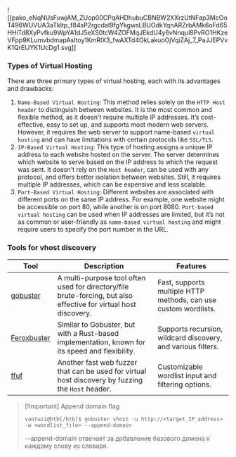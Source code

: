 

![[pako_eNqNUsFuwjAM_ZUop00CPqAHDhubuCBNBW2XXrzUtNFap3McOoT496WUVUA3aTkltp_f84sP2rgcdaI9fgYkgwsLBUOdkYqnARZrbAMk6oFd65HHiTd8XyPvfku9WpYA1dJ5eXS0tcW4ZOFMqJEkdU4y6vNnqul8PvRO1HKzeVFpp9KLumvbdmapAsItoy1KmRlX3_fwAXTd4OkLakuoOjVqiZAj_7_PaJJEPVvK1QrElJYK1UcDg1.svg]]

### Types of Virtual Hosting

There are three primary types of virtual hosting, each with its advantages and drawbacks:

1. `Name-Based Virtual Hosting`: This method relies solely on the `HTTP Host header` to distinguish between websites. It is the most common and flexible method, as it doesn't require multiple IP addresses. It’s cost-effective, easy to set up, and supports most modern web servers. However, it requires the web server to support name-based `virtual hosting` and can have limitations with certain protocols like `SSL/TLS`.
2. `IP-Based Virtual Hosting`: This type of hosting assigns a unique IP address to each website hosted on the server. The server determines which website to serve based on the IP address to which the request was sent. It doesn't rely on the `Host header`, can be used with any protocol, and offers better isolation between websites. Still, it requires multiple IP addresses, which can be expensive and less scalable.
3. `Port-Based Virtual Hosting`: Different websites are associated with different ports on the same IP address. For example, one website might be accessible on port 80, while another is on port 8080. `Port-based virtual hosting` can be used when IP addresses are limited, but it’s not as common or user-friendly as `name-based virtual hosting` and might require users to specify the port number in the URL.


### Tools for vhost discovery

|Tool|Description|Features|
|---|---|---|
|[gobuster](https://github.com/OJ/gobuster)|A multi-purpose tool often used for directory/file brute-forcing, but also effective for virtual host discovery.|Fast, supports multiple HTTP methods, can use custom wordlists.|
|[Feroxbuster](https://github.com/epi052/feroxbuster)|Similar to Gobuster, but with a Rust-based implementation, known for its speed and flexibility.|Supports recursion, wildcard discovery, and various filters.|
|[ffuf](https://github.com/ffuf/ffuf)|Another fast web fuzzer that can be used for virtual host discovery by fuzzing the `Host` header.|Customizable wordlist input and filtering options.|


> [!Important] Append domain flag
> ```shell
> vantuzi@htb[/htb]$ gobuster vhost -u http://<target_IP_address> -w <wordlist_file> --append-domain
> ```
> --append-domain отвечает за добавление базового домена к каждому слову из словаря.

 
